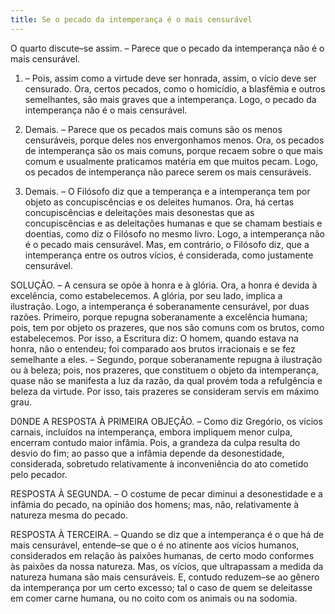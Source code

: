 ```yaml
---
title: Se o pecado da intemperança é o mais censurável
---
```


O quarto discute–se assim. – Parece que o pecado da intemperança não é o mais censurável.  

1. – Pois, assim como a virtude deve ser honrada, assim, o vício deve ser censurado. Ora, certos pecados, como o homicídio, a blasfêmia e outros semelhantes, são mais graves que a intemperança. Logo, o pecado da intemperança não é o mais censurável.  

2. Demais. – Parece que os pecados mais comuns são os menos censuráveis, porque deles nos envergonhamos menos. Ora, os pecados de intemperança são os mais comuns, porque recaem sobre o que mais comum e usualmente praticamos matéria em que muitos pecam. Logo, os pecados de intemperança não parece serem os mais censuráveis.  

3. Demais. – O Filósofo diz que a temperança e a intemperança tem por objeto as concupiscências e os deleites humanos. Ora, há certas concupiscências e deleitações mais desonestas que as concupiscências e as deleitações humanas e que se chamam bestiais e doentias, como diz o Filósofo no mesmo livro. Logo, a intemperança não é o pecado mais censurável.  Mas, em contrário, o Filósofo diz, que a intemperança entre os outros vícios, é considerada, como justamente censurável.  

SOLUÇÃO. – A censura se opõe à honra e à glória. Ora, a honra é devida à excelência, como estabelecemos. A glória, por seu lado, implica a ilustração. Logo, a intemperança é soberanamente censurável, por duas razões. Primeiro, porque repugna soberanamente a excelência humana; pois, tem por objeto os prazeres, que nos são comuns com os brutos, como estabelecemos. Por isso, a Escritura diz: O homem, quando estava na honra, não o entendeu; foi comparado aos brutos irracionais e se fez semelhante a eles. – Segundo, porque soberanamente repugna à ilustração ou à beleza; pois, nos prazeres, que constituem o objeto da intemperança, quase não se manifesta a luz da razão, da qual provém toda a refulgência e beleza da virtude. Por isso, tais prazeres se consideram servis em máximo grau.  

D0NDE A RESPOSTA À PRIMEIRA OBJEÇÃO. – Como diz Gregório, os vícios carnais, incluídos na intemperança, embora impliquem menor culpa, encerram contudo maior infâmia. Pois, a grandeza da culpa resulta do desvio do fim; ao passo que a infâmia depende da desonestidade, considerada, sobretudo relativamente à inconveniência do ato cometido pelo pecador.  

RESPOSTA À SEGUNDA. – O costume de pecar diminui a desonestidade e a infâmia do pecado, na opinião dos homens; mas, não, relativamente à natureza mesma do pecado. 

RESPOSTA À TERCEIRA. – Quando se diz que a intemperança é o que há de mais censurável, entende–se que o é no atinente aos vícios humanos, considerados em relação às paixões humanas, de certo modo conformes às paixões da nossa natureza. Mas, os vícios, que ultrapassam a medida da natureza humana são mais censuráveis. E, contudo reduzem–se ao gênero da intemperança por um certo excesso; tal o caso de quem se deleitasse em comer carne humana, ou no coito com os animais ou na sodomia.